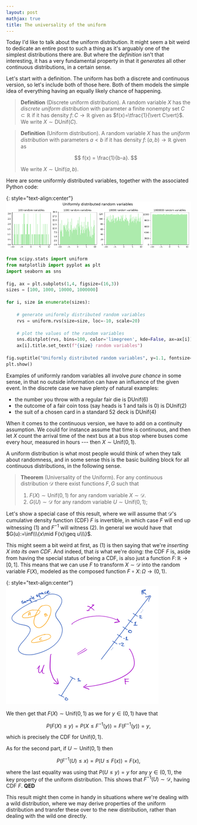 ```yaml
---
layout: post
mathjax: true
title: The universality of the uniform
---
```


Today I'd like to talk about the uniform distribution. It might seem a bit weird to dedicate an entire post to such a thing as it's arguably one of the simplest distributions there are. But where the *definition* isn't that interesting, it has a very fundamental property in that it *generates* all other continuous distributions, in a certain sense. 

Let's start with a definition. The uniform has both a discrete and continuous version, so let's include both of those here. Both of them models the simple idea of everything having an equally likely chance of happening.

> **Definition** (Discrete uniform distribution). A random variable $X$ has the *discrete uniform distribution* with parameter a finite nonempty set $C\subset\mathbb R$ if it has density $f\colon C\to\mathbb R$ given as $f(x)=\tfrac{1}{\vert C\vert}$. We write $X\sim\text{DUnif}(C)$.

> **Definition** (Uniform distribution). A random variable $X$ has the *uniform distribution* with parameters $a < b$ if it has density $f\colon(a,b)\to\mathbb R$ given as
>
> $$ f(x) = \frac{1}{b-a}. $$
>
> We write $X\sim\text{Unif}(a,b)$.

Here are some uniformly distributed variables, together with the associated Python code:

{: style="text-align:center"}
![Uniform random variables](/img/uniform_rvs.png)

```python
from scipy.stats import uniform
from matplotlib import pyplot as plt
import seaborn as sns

fig, ax = plt.subplots(1,4, figsize=(16,3))
sizes = [100, 1000, 10000, 1000000]

for i, size in enumerate(sizes):
    
    # generate uniformly distributed random variables
    rvs = uniform.rvs(size=size, loc=-10, scale=20)
    
    # plot the values of the random variables
    sns.distplot(rvs, bins=100, color='limegreen', kde=False, ax=ax[i])
    ax[i].title.set_text(f"{size} random variables")

fig.suptitle("Uniformly distributed random variables", y=1.1, fontsize=18)
plt.show()
```

Examples of uniformly random variables all involve *pure chance* in some sense, in that no outside information can have an influence of the given event. In the discrete case we have plenty of natural examples:
  * the number you throw with a regular fair die is $\text{DUnif}(6)$
  * the outcome of a fair coin toss (say heads is $1$ and tails is $0$) is $\text{DUnif}(2)$
  * the suit of a chosen card in a standard 52 deck is $\text{DUnif}(4)$

When it comes to the continuous version, we have to add on a continuity assumption. We could for instance assume that time is continuous, and then let $X$ count the arrival time of the next bus at a bus stop where buses come every hour, measured in hours --- then $X\sim\text{Unif}(0,1)$.

A uniform distribution is what most people would think of when they talk about randomness, and in some sense this is the basic building block for all continuous distributions, in the following sense.

> **Theorem** (Universality of the Uniform). For any continuous distribution $\mathcal D$ there exist functions $F,G$ such that
>   1. $F(X)\sim\text{Unif}(0,1)$ for any random variable $X\sim\mathcal D$.
>   2. $G(U)\sim\mathcal D$ for any random variable $U\sim\text{Unif}(0,1)$;

Let's show a special case of this result, where we will assume that $\mathcal D$'s cumulative density function (CDF) $F$ is invertible, in which case $F$ will end up witnessing (1) and $F^{-1}$ will witness (2). In general we would have that $G(u):=\inf\\\{x\mid F(x)\geq u\\\}$.

This might seem a bit weird at first, as (1) is then saying that we're *inserting $X$ into its own CDF*. And indeed, that *is* what we're doing: the CDF $F$ is, aside from having the special status of being a CDF, is also just a function $F\colon\mathbb R\to[0,1]$. This means that we can use $F$ to transform $X\sim\mathcal D$ into the random variable $F(X)$, modeled as the composed function $F\circ X\colon\Omega\to(0,1)$.

{: style="text-align:center"}
![Universality of the uniform](/img/uniform.png)

We then get that $F(X)\sim\text{Unif}(0,1)$ as we for $y\in(0,1)$ have that

$$ P(F(X)\leq y) = P(X\leq F^{-1}(y)) = F(F^{-1}(y)) = y, $$

which is precisely the CDF for $\text{Unif}(0,1)$.

As for the second part, if $U\sim\text{Unif}(0,1)$ then

$$ P(F^{-1}(U)\leq x) = P(U\leq F(x)) = F(x), $$

where the last equality was using that $P(U\leq y) = y$ for any $y\in(0,1)$, the key property of the uniform distribution. This shows that $F^{-1}(U)\sim\mathcal D$, having CDF $F$. **QED**

This result might then come in handy in situations where we're dealing with a wild distribution, where we may derive properties of the uniform distribution and transfer these over to the new distribution, rather than dealing with the wild one directly.
